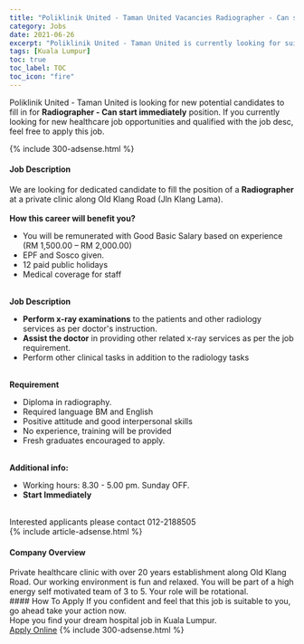 ```yaml
---
title: "Poliklinik United - Taman United Vacancies Radiographer - Can start immediately" 
category: Jobs 
date: 2021-06-26 
excerpt: "Poliklinik United - Taman United is currently looking for suitable person to fill in the Radiographer - Can start immediately which positioned at Kuala Lumpur" 
tags: [Kuala Lumpur] 
toc: true 
toc_label: TOC 
toc_icon: "fire" 
--- 
```


<p>Poliklinik United - Taman United is looking for new potential candidates to fill in for <b>Radiographer - Can start immediately</b> position. If you currently looking for new healthcare job opportunities and qualified with the job desc, feel free to apply this job.
</p>{% include 300-adsense.html %} 
<div><div><h4>Job Description</h4></div><div><div><span><div><div><div>We are looking for dedicated candidate to fill the position of a <strong>Radiographer</strong> at a private clinic along Old Klang Road (Jln Klang Lama).&#160;</div><div><br><strong>How this career will benefit you?</strong></div><ul><li>You will be remunerated with Good Basic Salary based on experience (RM 1,500.00 &#8211; RM 2,000.00)</li><li>EPF and Sosco given.</li><li>12 paid public holidays</li><li>Medical coverage for staff</li></ul><br><strong>Job Description</strong><ul><li><strong>Perform x-ray examinations</strong> to the patients and other radiology services as per doctor's instruction.</li><li><strong>Assist the doctor</strong> in providing other related x-ray services as per the job requirement.</li><li>Perform other clinical tasks in addition to the radiology tasks</li></ul><br><strong>Requirement</strong><ul><li>Diploma in radiography.</li><li>Required language BM and English</li><li>Positive attitude and good interpersonal skills</li><li>No experience, training will be provided</li><li>Fresh graduates encouraged to apply.</li></ul><br><strong>Additional info:</strong><ul><li>Working hours: 8.30 - 5.00 pm. Sunday OFF.</li><li><strong>Start Immediately</strong></li></ul><br>Interested applicants please contact 012-2188505</div></div></span></div></div></div> 
{% include article-adsense.html %} 
<div><div><h4>Company Overview</h4></div><div><div><span><div><div>
	Private healthcare clinic with over 20 years establishment along Old Klang Road. Our working environment is fun and relaxed. You will be part of a high energy self motivated team of 3 to 5. Your role will be rotational.</div></div></span></div></div></div> 
#### How To Apply 
If you confident and feel that this job is suitable to you, go ahead take your action now. <br/> 
Hope you find your dream hospital job in Kuala Lumpur. <br/> 
<a href="https://www.jobstreet.com.my/en/job/radiographer-can-start-immediately-4592077?jobId=jobstreet-my-job-4592077" class="btn btn--warning" target="_blank" rel="nofollow noopenner">Apply Online</a> 
{% include 300-adsense.html %} 